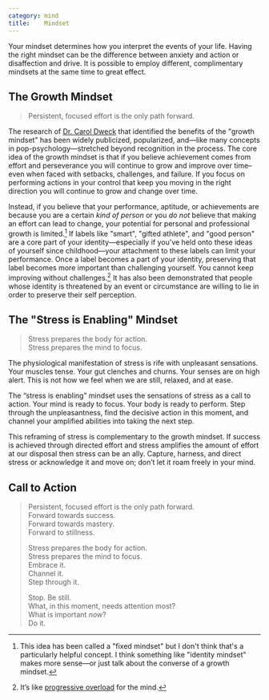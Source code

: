 ```yaml
---
category: mind
title:    Mindset
---
```


Your mindset determines how you interpret the events of your life.
Having the right mindset can be the difference between anxiety and action or disaffection and drive.
It is possible to employ different, complimentary mindsets at the same time to great effect.

## The Growth Mindset

> Persistent, focused effort is the only path forward.

The research of [Dr. Carol Dweck][1] that identified the benefits of the "growth mindset" has been widely publicized, popularized, and—like many concepts in pop-psychology—stretched beyond recognition in the process.
The core idea of the growth mindset is that if you believe achievement comes from effort and perseverance you will continue to grow and improve over time–even when faced with setbacks, challenges, and failure.
If you focus on performing actions in your control that keep you moving in the right direction you will continue to grow and change over time.

Instead, if you believe that your performance, aptitude, or achievements are because you are a certain _kind of person_ or you _do not_ believe that making an effort can lead to change, your potential for personal and professional growth is limited.[^1]
If labels like "smart", "gifted athlete", and "good person" are a core part of your identity—especially if you've held onto these ideas of yourself since childhood—your attachment to these labels can limit your performance.
Once a label becomes a part of your identity, preserving that label becomes more important than challenging yourself.
You cannot keep improving without challenges.[^2]
It has also been demonstrated that people whose identity is threatened by an event or circumstance are willing to lie in order to preserve their self perception.

## The "Stress is Enabling" Mindset

> Stress prepares the body for action.  
> Stress prepares the mind to focus.

The physiological manifestation of stress is rife with unpleasant sensations.
Your muscles tense.
Your gut clenches and churns.
Your senses are on high alert.
This is not how we feel when we are still, relaxed, and at ease.

The “stress is enabling” mindset uses the sensations of stress as a call to action.
Your mind is ready to focus.
Your body is ready to perform.
Step through the unpleasantness, find the decisive action in this moment, and channel your amplified abilities into taking the next step.

This reframing of stress is complementary to the growth mindset.
If success is achieved through directed effort and stress amplifies the amount of effort at our disposal then stress can be an ally.
Capture, harness, and direct stress or acknowledge it and move on; don’t let it roam freely in your mind.

## Call to Action

> Persistent, focused effort is the only path forward.  
> Forward towards success.  
> Forward towards mastery.  
> Forward to stillness.
>
> Stress prepares the body for action.  
> Stress prepares the mind to focus.  
> Embrace it.  
> Channel it.  
> Step through it.
>
> Stop. Be still.  
> What, in this moment, needs attention most?  
> What is important _now_?  
> Do it.

[^1]: This idea has been called a "fixed mindset" but I don't think that's a particularly helpful concept. I think something like "identity mindset" makes more sense—or just talk about the converse of a growth mindset.
[^2]: It’s like [progressive overload][2] for the mind.

[1]: https://en.wikipedia.org/wiki/Carol_Dweck
[2]: /codex/training/#fundamentals
